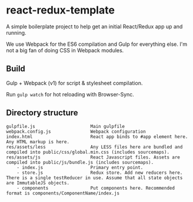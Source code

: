 # react-redux-template

A simple boilerplate project to help get an initial React/Redux app up and running.

We use Webpack for the ES6 compilation and Gulp for everything else. I'm not a big fan of doing CSS in Webpack modules.

## Build
Gulp + Webpack (v1) for script & stylesheet compilation.

Run `gulp watch` for hot reloading with Browser-Sync.

## Directory structure

```
gulpfile.js                     Main gulpfile
webpack.config.js               Webpack configuration
index.html                      React app binds to #app element here. Any HTML markup is here.
res/assets/less                 Any LESS files here are bundled and compiled into public/css/global.min.css (includes sourcemaps).
res/assets/js                   React Javascript files. Assets are compiled into public/js/bundle.js (includes sourcemaps).
    - index.js                  Primary entry point.
    - store.js                  Redux store. Add new reducers here. There is a single testReducer in use. Assume that all state objects are ImmutableJS objects.
    - components                Put components here. Recommended format is components/ComponentName/index.js
```
